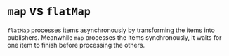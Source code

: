 # `map` vs `flatMap`

`flatMap` processes items asynchronously by transforming the items into publishers. Meanwhile `map` processes the items synchronously, it waits for one item to finish before processing the others.
